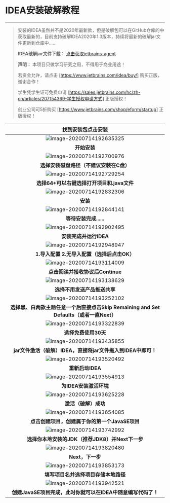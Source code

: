 # IDEA安装破解教程

------

> 安装的IDEA虽然并不是2020年最新款，但是破解包可以在GitHub仓库的中获取最新的，目前支持破解IDEA2020年1.3版本，持续将最新的破解jar文件更新到仓库中......
>
> **IDEA破解jar文件下载：** [点击获取jetbrains-agent](https://github.com/Ziphtracks/JavaLearningmanual/tree/master/jar%20repositories/jar%E6%96%87%E4%BB%B6/jetbrains-agent)
>
> **声明：** 本项目只做学习研究之用，不得用于商业用途！
>
> 若资金允许，请点击 [https://www.jetbrains.com/idea/buy/] 购买正版，谢谢合作！
>
> 学生凭学生证可免费申请 [https://sales.jetbrains.com/hc/zh-cn/articles/207154369-学生授权申请方式] 正版授权！
>
> 创业公司可5折购买 [https://www.jetbrains.com/shop/eform/startup] 正版授权！

|                      找到安装包点击安装                      |
| :----------------------------------------------------------: |
| ![image-20200714192635325](https://gitee.com/Ziphtracks/Figurebed/raw/master/img/1/20200714192638.png) |
|                         **开始安装**                         |
| ![image-20200714192700976](https://gitee.com/Ziphtracks/Figurebed/raw/master/img/1/20200714192702.png) |
|           **选择安装磁盘路径（不建议安装在C盘）**            |
| ![image-20200714192729254](https://gitee.com/Ziphtracks/Figurebed/raw/master/img/1/20200714192731.png) |
|          **选择64+可以右键选择打开项目和.java文件**          |
| ![image-20200714192832306](https://gitee.com/Ziphtracks/Figurebed/raw/master/img/1/20200714192833.png) |
|                           **安装**                           |
| ![image-20200714192844141](https://gitee.com/Ziphtracks/Figurebed/raw/master/img/1/20200714192846.png) |
|                    **等待安装完成......**                    |
| ![image-20200714192902495](https://gitee.com/Ziphtracks/Figurebed/raw/master/img/1/20200714192904.png) |
|                    **安装完成并运行IDEA**                    |
| ![image-20200714192948947](https://gitee.com/Ziphtracks/Figurebed/raw/master/img/1/20200714192950.png) |
|         **1.导入配置 2.无导入配置（选择后点击OK）**          |
| ![image-20200714193114009](https://gitee.com/Ziphtracks/Figurebed/raw/master/img/1/20200714193115.png) |
|               **点击阅读并接收协议后Continue**               |
| ![image-20200714193138629](https://gitee.com/Ziphtracks/Figurebed/raw/master/img/1/20200714193201.png) |
|                 **选择不用发送产品推送共享**                 |
| ![image-20200714193252102](https://gitee.com/Ziphtracks/Figurebed/raw/master/img/1/20200714193253.png) |
| **选择黑、白两款主题任意一个后直接点击Skip Remaining and Set Defaults（或者一直Next）** |
| ![image-20200714193322839](https://gitee.com/Ziphtracks/Figurebed/raw/master/img/1/20200714193324.png) |
|                     **选择免费使用30天**                     |
| ![image-20200714193435855](https://gitee.com/Ziphtracks/Figurebed/raw/master/img/1/20200714193437.png) |
| **jar文件激活（破解）IDEA，直接将jar文件拖入到IDEA中即可！** |
| ![image-20200714193520492](https://gitee.com/Ziphtracks/Figurebed/raw/master/img/1/20200714193522.png) |
|                       **重新启动IDEA**                       |
| ![image-20200714193554913](https://gitee.com/Ziphtracks/Figurebed/raw/master/img/1/20200714193557.png) |
|                    **为IDEA安装激活环境**                    |
| ![image-20200714193625228](https://gitee.com/Ziphtracks/Figurebed/raw/master/img/1/20200714193626.png) |
|                     **激活（破解）成功**                     |
| ![image-20200714193654085](https://gitee.com/Ziphtracks/Figurebed/raw/master/img/1/20200714193656.png) |
|        **点击创建项目，创建属于你的第一个JavaSE项目**        |
| ![image-20200714193742992](https://gitee.com/Ziphtracks/Figurebed/raw/master/img/1/20200714193744.png) |
|       **选择你本地安装的JDK（推荐JDK8）并Next下一步**        |
| ![image-20200714193820480](https://gitee.com/Ziphtracks/Figurebed/raw/master/img/1/20200714193822.png) |
|                       **Next，下一步**                       |
| ![image-20200714193853173](https://gitee.com/Ziphtracks/Figurebed/raw/master/img/1/20200714193855.png) |
|             **填写项目名并选择项目存储本地路径**             |
| ![image-20200714193942521](https://gitee.com/Ziphtracks/Figurebed/raw/master/img/1/20200714193944.png) |
| **创建JavaSE项目完成，此时你就可以在IDEA中随意编写代码了！** |

